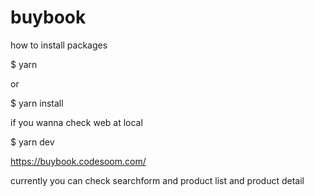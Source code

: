 # buybook

how to install packages

$ yarn 

or

$ yarn install
 
if you wanna check web at local 

$ yarn dev

https://buybook.codesoom.com/

currently you can check searchform and product list and product detail
